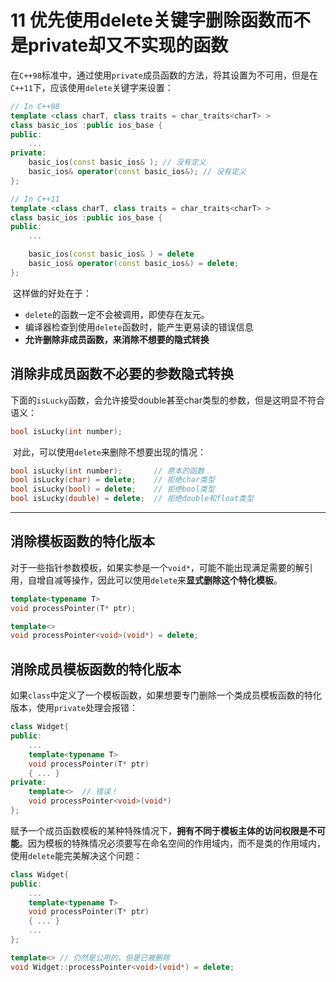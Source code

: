 # 11 优先使用delete关键字删除函数而不是private却又不实现的函数

​	在`C++98`标准中，通过使用`private`成员函数的方法，将其设置为不可用，但是在`C++11`下，应该使用`delete`关键字来设置：

```C++
// In C++98
template <class charT, class traits = char_traits<charT> >
class basic_ios :public ios_base {
public:
    ...
private:
    basic_ios(const basic_ios& ); // 没有定义
    basic_ios& operator(const basic_ios&); // 没有定义
};

// In C++11
template <class charT, class traits = char_traits<charT> >
class basic_ios :public ios_base {
public:
    ...

    basic_ios(const basic_ios& ) = delete
    basic_ios& operator(const basic_ios&) = delete;
};
```

​	这样做的好处在于：

* `delete`的函数一定不会被调用，即使存在友元。
* 编译器检查到使用`delete`函数时，能产生更易读的错误信息
* **允许删除非成员函数，来消除不想要的隐式转换**

## 消除非成员函数不必要的参数隐式转换

​	下面的`isLucky`函数，会允许接受double甚至char类型的参数，但是这明显不符合语义：

```C++
bool isLucky(int number);
```

​	对此，可以使用`delete`来删除不想要出现的情况：

```C++
bool isLucky(int number); 		// 原本的函数
bool isLucky(char) = delete; 	// 拒绝char类型
bool isLucky(bool) = delete; 	// 拒绝bool类型
bool isLucky(double) = delete; 	// 拒绝double和float类型
```

---

## 消除模板函数的特化版本

​	对于一些指针参数模板，如果实参是一个`void*`，可能不能出现满足需要的解引用，自增自减等操作，因此可以使用`delete`来**显式删除这个特化模板**。

```C++
template<typename T>
void processPointer(T* ptr);

template<>
void processPointer<void>(void*) = delete;
```

## 消除成员模板函数的特化版本

​	如果`class`中定义了一个模板函数，如果想要专门删除一个类成员模板函数的特化版本，使用`private`处理会报错：

```C++
class Widget{
public:
    ...
    template<typename T>
    void processPointer(T* ptr)
    { ... }
private:
    template<> 	// 错误！
    void processPointer<void>(void*)
};
```

​	赋予一个成员函数模板的某种特殊情况下，**拥有不同于模板主体的访问权限是不可能**。因为模板的特殊情况必须要写在命名空间的作用域内，而不是类的作用域内，使用`delete`能完美解决这个问题：

```C++
class Widget{
public:
    ...
    template<typename T>
    void processPointer(T* ptr)
    { ... }
    ...
};

template<> // 仍然是公用的，但是已被删除
void Widget::processPointer<void>(void*) = delete;
```


